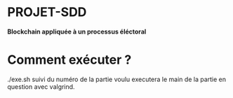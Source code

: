 # PROJET-SDD
 **Blockchain appliquée à un processus éléctoral**

# Comment exécuter ?
 ./exe.sh suivi du numéro de la partie voulu executera le main de la partie en question avec valgrind.
